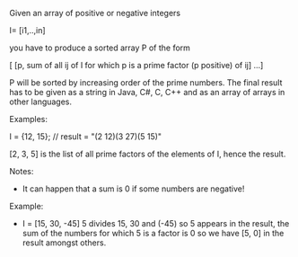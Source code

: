 Given an array of positive or negative integers

I= [i1,..,in]

you have to produce a sorted array P of the form

[ [p, sum of all ij of I for which p is a prime factor (p positive) of ij] ...]

P will be sorted by increasing order of the prime numbers. The final result has to be given as a string in Java, C#, C, C++ and as an array of arrays in other languages.

Examples:

I = {12, 15}; // result = "(2 12)(3 27)(5 15)"

[2, 3, 5] is the list of all prime factors of the elements of I, hence the result.

Notes:
+ It can happen that a sum is 0 if some numbers are negative!

Example: 
+ I = [15, 30, -45] 5 divides 15, 30 and (-45) so 5 appears in the result, the sum of the numbers for which 5 is a factor is 0 so we have [5, 0] in the result amongst others.

